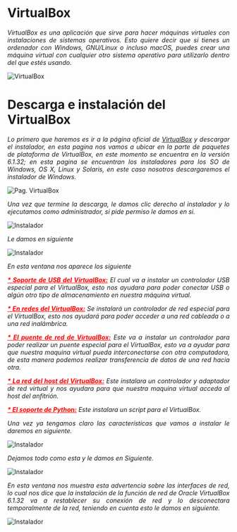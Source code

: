# <b> VirtualBox </b>

<cite style="display:block; text-align: justify">VirtualBox es una aplicación que sirve para hacer máquinas virtuales con instalaciones de sistemas operativos. Esto quiere decir que si tienes un ordenador con Windows, GNU/Linux o incluso macOS, puedes crear una máquina virtual con cualquier otro sistema operativo para utilizarlo dentro del que estés usando.</cite>

![VirtualBox](img_Instalacion_Hipervisor/img0.png) 


# <b> Descarga e instalación del VirtualBox </b>
<cite style="display:block; text-align: justify">Lo primero que haremos es ir a la página oficial de [VirtualBox][1_0] y descargar el instalador, en esta pagina nos vamos a ubicar en la parte de paquetes de plataforma de VirtualBox, en este momento se encuentra en la versión 6.1.32; en esta pagina se encuentran los instaladores para los SO de Windows, OS X, Linux y Solaris, en este caso nosotros descargaremos el instalador de Windows.</cite>

![Pag. VirtualBox](img_Instalacion_Hipervisor/img1.png)


[1_0]:https://www.virtualbox.org/wiki/Downloads

<cite style="display:block; text-align: justify">Una vez que termine la descarga, le damos clic derecho al instalador y lo ejecutamos como administrador, si pide permiso le damos en si.</cite>

![Instalador](img_Instalacion_Hipervisor/img2.png)

<cite style="display:block; text-align: justify">Le damos en siguiente</cite>

![Instalador](img_Instalacion_Hipervisor/img3.png)

<cite style="display:block; text-align: justify">En esta ventana nos aparece los siguiente</cite>

<cite style="display:block; text-align: justify"><FONT COLOR="red"><b><u>* Soporte de USB del VirtualBox:</b></u> </FONT>El cual va a instalar un controlador USB especial para el VirtualBox, esto nos ayudara para poder conectar USB o algún otro tipo de almacenamiento en nuestra máquina virtual.</cite>

<cite style="display:block; text-align: justify"><FONT COLOR="red"><b><u>* En redes del VirtualBox:</b></u> </FONT>Se instalará un controlador de red especial para el VirtualBox, esto nos ayudará para poder acceder a una red cableada o a una red inalámbrica.</cite>

<cite style="display:block; text-align: justify"><FONT COLOR="red"><b><u>* El puente de red de VirtualBox:</b></u> </FONT>Este va a instalar un controlador para poder realizar un puente especial para el VirtualBox, esto va a ayudar para que nuestra maquina virtual pueda interconectarse con otra computadora, de esta manera podemos realizar transferencia de datos de una red hacia otra.</cite>

<cite style="display:block; text-align: justify"><FONT COLOR="red"><b><u>* La red del host del VirtualBox:</b></u> </FONT>Este instalara un controlador y adaptador de red virtual y nos ayudara para que nuestra maquina virtual acceda al host del anfitrión.</cite>

<cite style="display:block; text-align: justify"><FONT COLOR="red"><b><u>* El soporte de Python:</b></u> </FONT>Este instalara un script para el VirtualBox.</cite>

<cite style="display:block; text-align: justify">Una vez ya tengamos claro las características que vamos a instalar le daremos en siguiente.
</cite>

![Instalador](img_Instalacion_Hipervisor/img4.png)

<cite style="display:block; text-align: justify">Dejamos todo como esta y le damos en Siguiente.
</cite>

![Instalador](img_Instalacion_Hipervisor/img5.png)

<cite style="display:block; text-align: justify">En esta ventana nos muestra esta advertencia sobre las interfaces de red, lo cual nos dice que la instalación de la función de red de Oracle VirtualBox 6.1.32 va a restablecer su conexión de red y lo desconectara temporalmente de la red, teniendo en cuenta esto le damos en siguiente.
</cite>

![Instalador](img_Instalacion_Hipervisor/img6.png)
